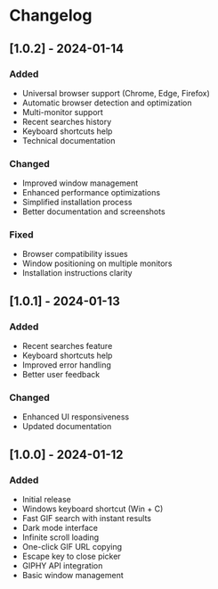 # Changelog

## [1.0.2] - 2024-01-14
### Added
- Universal browser support (Chrome, Edge, Firefox)
- Automatic browser detection and optimization
- Multi-monitor support
- Recent searches history
- Keyboard shortcuts help
- Technical documentation

### Changed
- Improved window management
- Enhanced performance optimizations
- Simplified installation process
- Better documentation and screenshots

### Fixed
- Browser compatibility issues
- Window positioning on multiple monitors
- Installation instructions clarity

## [1.0.1] - 2024-01-13
### Added
- Recent searches feature
- Keyboard shortcuts help
- Improved error handling
- Better user feedback

### Changed
- Enhanced UI responsiveness
- Updated documentation

## [1.0.0] - 2024-01-12
### Added
- Initial release
- Windows keyboard shortcut (Win + C)
- Fast GIF search with instant results
- Dark mode interface
- Infinite scroll loading
- One-click GIF URL copying
- Escape key to close picker
- GIPHY API integration
- Basic window management
